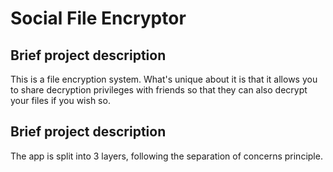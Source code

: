 # Social File Encryptor
## Brief project description
This is a file encryption system. What's unique about it is that it allows you to share decryption privileges with friends so that they can also decrypt your files if you wish so.
## Brief project description
The app is split into 3 layers, following the separation of concerns principle.
